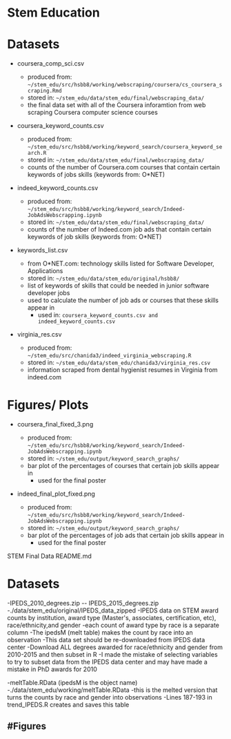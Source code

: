 # Stem Education

# Datasets
- coursera_comp_sci.csv 
  - produced from: `~/stem_edu/src/hsbb8/working/webscraping/coursera/cs_coursera_scraping.Rmd`
  - stored in: `~/stem_edu/data/stem_edu/final/webscraping_data/`
  - the final data set with all of the Coursera inforamtion from web scraping Coursera computer science courses
  
- coursera_keyword_counts.csv
  - produced from: `~/stem_edu/src/hsbb8/working/keyword_search/coursera_keyword_search.R`
  - stored in: `~/stem_edu/data/stem_edu/final/webscraping_data/`
  - counts of the number of Coursera.com courses that contain certain keywords of jobs skills (keywords from: O*NET)

- indeed_keyword_counts.csv
  - produced from: `~/stem_edu/src/hsbb8/working/keyword_search/Indeed-JobAdsWebscrapping.ipynb`
  - stored in: `~/stem_edu/data/stem_edu/final/webscraping_data/`
  - counts of the number of Indeed.com job ads that contain certain keywords of job skills (keywords from: O*NET)
  
- keywords_list.csv
  - from O*NET.com: technology skills listed for Software Developer, Applications
  - stored in: `~/stem_edu/data/stem_edu/original/hsbb8/`
  - list of keywords of skills that could be needed in junior software developer jobs
  - used to calculate the number of job ads or courses that these skills appear in 
    - used in: `coursera_keyword_counts.csv and indeed_keyword_counts.csv`
  
- virginia_res.csv
  - produced from: `~/stem_edu/src/chanida3/indeed_virginia_webscraping.R`
  - stored in: `~/stem_edu/data/stem_edu/chanida3/virginia_res.csv`
  - information scraped from dental hygienist resumes in Virginia from indeed.com
  

# Figures/ Plots

- coursera_final_fixed_3.png
  - produced from: `~/stem_edu/src/hsbb8/working/keyword_search/Indeed-JobAdsWebscrapping.ipynb`
  - stored in: `~/stem_edu/output/keyword_search_graphs/`
  - bar plot of the percentages of courses that certain job skills appear in
    - used for the final poster
  
- indeed_final_plot_fixed.png
  - produced from: `~/stem_edu/src/hsbb8/working/keyword_search/Indeed-JobAdsWebscrapping.ipynb`
  - stored in: `~/stem_edu/output/keyword_search_graphs/`
  - bar plot of the percentages of job ads that certain job skills appear in
    - used for the final poster
    
    
STEM Final Data README.md


# Datasets

-IPEDS_2010_degrees.zip -- IPEDS_2015_degrees.zip
    -./data/stem_edu/original/IPEDS_data_zipped
    -IPEDS data on STEM award counts by institution, award type (Master's, associates, certification, etc), race/ethnicity,and gender
    -each count of award type by race is a separate column
    -The ipedsM (melt table) makes the count by race into an observation
    -This data set should be re-downloaded from IPEDS data center
        -Download ALL degrees awarded for race/ethnicity and gender from 2010-2015 and then subset in R
        -I made the mistake of selecting variables to try to subset data from the IPEDS data center and may have made a mistake in PhD awards for 2010

-meltTable.RData (ipedsM is the object name)
    -./data/stem_edu/working/meltTable.RData
    -this is the melted version that turns the counts by race and gender into observations
    -Lines 187-193 in trend_IPEDS.R creates and saves this table
    
#Figures
-

